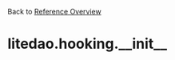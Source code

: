 
Back to [Reference Overview](https://github.com/pyrustic/litedao/blob/master/docs/reference/README.md)

# litedao.hooking.\_\_init\_\_



<br>


